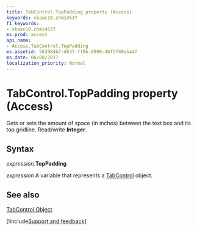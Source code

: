```yaml
---
title: TabControl.TopPadding property (Access)
keywords: vbaac10.chm14537
f1_keywords:
- vbaac10.chm14537
ms.prod: access
api_name:
- Access.TabControl.TopPadding
ms.assetid: 563984b7-d637-ff8b-8996-46f5740aba4f
ms.date: 06/08/2017
localization_priority: Normal
---
```



# TabControl.TopPadding property (Access)

Gets or sets the amount of space (in inches) between the text box and its top gridline. Read/write  **Integer**.


## Syntax

_expression_.**TopPadding**

_expression_ A variable that represents a [TabControl](Access.TabControl.md) object.


## See also


[TabControl Object](Access.TabControl.md)

[!include[Support and feedback](~/includes/feedback-boilerplate.md)]